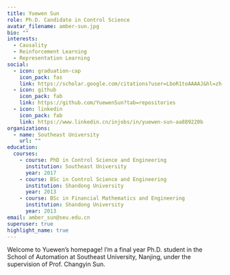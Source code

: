 ```yaml
---
title: Yuewen Sun
role: Ph.D. Candidate in Control Science
avatar_filename: amber-sun.jpg
bio: ""
interests:
  - Causality
  - Reinforcement Learning
  - Representation Learning
social:
  - icon: graduation-cap
    icon_pack: fas
    link: https://scholar.google.com/citations?user=LboR1toAAAAJ&hl=zh-CN
  - icon: github
    icon_pack: fab
    link: https://github.com/YuewenSun?tab=repositories
  - icon: linkedin
    icon_pack: fab
    link: https://www.linkedin.cn/injobs/in/yuewen-sun-aa889220b
organizations:
  - name: Southeast University
    url: ""
education:
  courses:
    - course: PhD in Control Science and Engineering
      institution: Southeast University
      year: 2017
    - course: BSc in Control Science and Engineering
      institution: Shandong University
      year: 2013
    - course: BSc in Financial Mathematics and Engineering
      institution: Shandong University
      year: 2013
email: amber_sun@seu.edu.cn
superuser: true
highlight_name: true
---
```

Welcome to Yuewen’s homepage! I’m a final year Ph.D. student in the School of Automation at Southeast University, Nanjing, under the supervision of Prof. Changyin Sun.